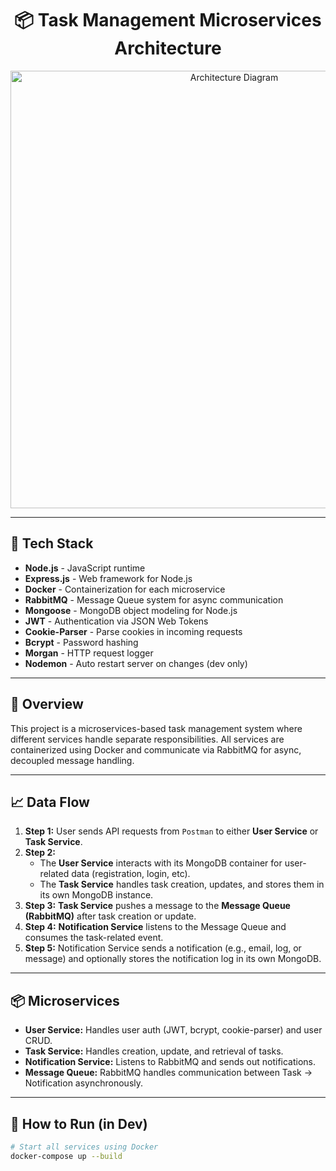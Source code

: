 <h1 align="center">📦 Task Management Microservices Architecture</h1>

<p align="center">
  <img src="./taskmanagement.jpg" alt="Architecture Diagram" width="700"/>
</p>

---

<h2>🔧 Tech Stack</h2>

<ul>
  <li><strong>Node.js</strong> - JavaScript runtime</li>
  <li><strong>Express.js</strong> - Web framework for Node.js</li>
  <li><strong>Docker</strong> - Containerization for each microservice</li>
  <li><strong>RabbitMQ</strong> - Message Queue system for async communication</li>
  <li><strong>Mongoose</strong> - MongoDB object modeling for Node.js</li>
  <li><strong>JWT</strong> - Authentication via JSON Web Tokens</li>
  <li><strong>Cookie-Parser</strong> - Parse cookies in incoming requests</li>
  <li><strong>Bcrypt</strong> - Password hashing</li>
  <li><strong>Morgan</strong> - HTTP request logger</li>
  <li><strong>Nodemon</strong> - Auto restart server on changes (dev only)</li>
</ul>

---

<h2>📌 Overview</h2>

This project is a microservices-based task management system where different services handle separate responsibilities. All services are containerized using Docker and communicate via RabbitMQ for async, decoupled message handling.

---

<h2>📈 Data Flow</h2>

<ol>
  <li><strong>Step 1:</strong> User sends API requests from <code>Postman</code> to either <strong>User Service</strong> or <strong>Task Service</strong>.</li>
  <li><strong>Step 2:</strong> 
    <ul>
      <li>The <strong>User Service</strong> interacts with its MongoDB container for user-related data (registration, login, etc).</li>
      <li>The <strong>Task Service</strong> handles task creation, updates, and stores them in its own MongoDB instance.</li>
    </ul>
  </li>
  <li><strong>Step 3:</strong> 
    <strong>Task Service</strong> pushes a message to the <strong>Message Queue (RabbitMQ)</strong> after task creation or update.
  </li>
  <li><strong>Step 4:</strong> 
    <strong>Notification Service</strong> listens to the Message Queue and consumes the task-related event.
  </li>
  <li><strong>Step 5:</strong> 
    Notification Service sends a notification (e.g., email, log, or message) and optionally stores the notification log in its own MongoDB.
  </li>
</ol>

---

<h2>📦 Microservices</h2>

<ul>
  <li><strong>User Service:</strong> Handles user auth (JWT, bcrypt, cookie-parser) and user CRUD.</li>
  <li><strong>Task Service:</strong> Handles creation, update, and retrieval of tasks.</li>
  <li><strong>Notification Service:</strong> Listens to RabbitMQ and sends out notifications.</li>
  <li><strong>Message Queue:</strong> RabbitMQ handles communication between Task → Notification asynchronously.</li>
</ul>

---

<h2>🚀 How to Run (in Dev)</h2>

```bash
# Start all services using Docker
docker-compose up --build

